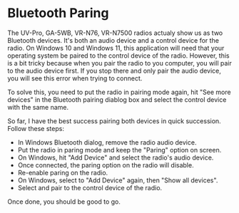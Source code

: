 # Bluetooth Paring

The UV-Pro, GA-5WB, VR-N76, VR-N7500 radios actualy show us as two Bluetooth devices. It's both an audio device and a control device for the radio. On Windows 10 and Windows 11, this application will need that your operating system be paired to the control device of the radio. However, this is a bit tricky because when you pair the radio to you computer, you will pair to the audio device first. If you stop there and only pair the audio device, you will see this error when trying to connect.

To solve this, you need to put the radio in pairing mode again, hit "See more devices" in the Bluetooth pairing diablog box and select the control device with the same name.

So far, I have the best success pairing both devices in quick succession. Follow these steps:

 - In Windows Bluetooth dialog, remove the radio audio device.
 - Put the radio in paring mode and keep the "Paring" option on screen.
 - On Windows, hit "Add Device" and select the radio's audio device.
 - Once connected, the paring option on the radio will disable.
 - Re-enable paring on the radio.
 - On Windows, select to "Add Device" again, then "Show all devices".
 - Select and pair to the control device of the radio.

Once done, you should be good to go.